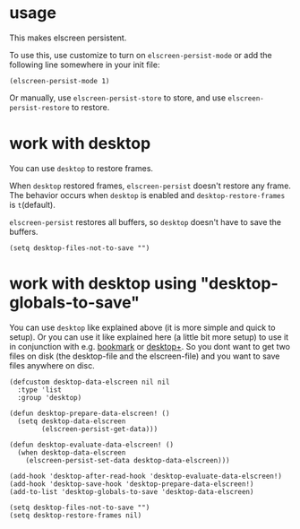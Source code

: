 usage
=====

This makes elscreen persistent.

To use this, use customize to turn on `elscreen-persist-mode`
or add the following line somewhere in your init file:

    (elscreen-persist-mode 1)

Or manually, use `elscreen-persist-store` to store,
and use `elscreen-persist-restore` to restore.

work with desktop
=================

You can use `desktop` to restore frames.

When `desktop` restored frames, `elscreen-persist` doesn't restore any frame.
The behavior occurs when `desktop` is enabled and `desktop-restore-frames` is `t`(default).

`elscreen-persist` restores all buffers, so `desktop` doesn't have to save the buffers.

    (setq desktop-files-not-to-save "")

work with desktop using "desktop-globals-to-save"
=================================================

You can use `desktop` like explained above (it is more simple and quick to setup). Or you
can use it like explained here (a little bit more setup) to use it in conjunction with
e.g. [bookmark](http://www.emacswiki.org/emacs/BookmarkPlus#toc7) or
[desktop+](https://github.com/ffevotte/desktop-plus). So you dont want to get two files on
disk (the desktop-file and the elscreen-file) and you want to save files anywhere on disc.

```elisp
(defcustom desktop-data-elscreen nil nil
  :type 'list
  :group 'desktop)

(defun desktop-prepare-data-elscreen! ()
  (setq desktop-data-elscreen
        (elscreen-persist-get-data)))

(defun desktop-evaluate-data-elscreen! ()
  (when desktop-data-elscreen
    (elscreen-persist-set-data desktop-data-elscreen)))

(add-hook 'desktop-after-read-hook 'desktop-evaluate-data-elscreen!)
(add-hook 'desktop-save-hook 'desktop-prepare-data-elscreen!)
(add-to-list 'desktop-globals-to-save 'desktop-data-elscreen)

(setq desktop-files-not-to-save "")
(setq desktop-restore-frames nil)
```